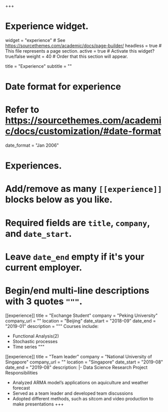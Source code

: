 +++
# Experience widget.
widget = "experience"  # See https://sourcethemes.com/academic/docs/page-builder/
headless = true  # This file represents a page section.
active = true  # Activate this widget? true/false
weight = 40  # Order that this section will appear.

title = "Experience"
subtitle = ""

# Date format for experience
#   Refer to https://sourcethemes.com/academic/docs/customization/#date-format
date_format = "Jan 2006"

# Experiences.
#   Add/remove as many `[[experience]]` blocks below as you like.
#   Required fields are `title`, `company`, and `date_start`.
#   Leave `date_end` empty if it's your current employer.
#   Begin/end multi-line descriptions with 3 quotes `"""`.
[[experience]]
  title = "Exchange Student"
  company = "Peking University"
  company_url = ""
  location = "Beijing"
  date_start = "2018-09"
  date_end = "2019-01"
  description = """
  Courses include:
  
  * Functional Analysis(2)
  * Stochastic processes
  * Time series
  """

[[experience]]
  title = "Team leader"
  company = "National University of Singapore"
  company_url = ""
  location = "Singapore"
  date_start = "2019-08"
  date_end = "2019-08"
  description: |-
   Data Science Research Project
   Responsibilities
   * Analyzed ARMA model’s applications on aquiculture and weather
     forecast
   * Served as a team leader and developed team discussions
   * Adopted different methods, such as sitcom and video production to
     make presentations
+++
